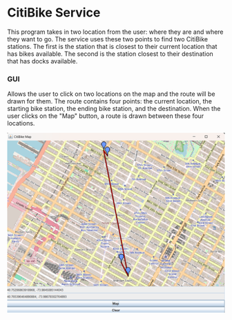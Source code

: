 # CitiBike Service

This program takes in two location from the user: where they are and where they want to go.
The service uses these two points to find two CitiBike stations.
The first is the station that is closest to their current location that has bikes available.
The second is the station closest to their destination that has docks available.

### GUI
Allows the user to click on two locations on the map and the route will be drawn for them.
The route contains four points: the current location, the starting bike station, the ending bike station, and the destination.
When the user clicks on the "Map" button, a route is drawn between these four locations.


![CitiBikeMap](screenshots/CitiBikeMap.png)